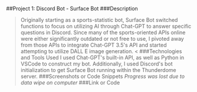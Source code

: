 ##Project 1: Discord Bot - Surface Bot 
###Description
> Originally starting as a sports-statistic bot, Surface Bot switched functions to focus on utilizing AI through Chat-GPT to answer specific questions in Discord. Since many of the sports-oriented APIs online were either significantly outdated or not free to use, I pivoted away from those APIs to integrate Chat-GPT 3.5's API and started attempting to utilize DALL E image generation. <
###Technologies and Tools Used
> I used Chat-GPT's built-in API, as well as Python in VSCode to construct my bot. Additionally, I used Discord's bot initialization to get Surface Bot running within the Thunderdome server.
###Screenshots or Code Snippets
> *Progress was lost due to data wipe on computer*
###Link or Code
